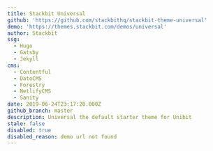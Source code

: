 ```yaml
---
title: Stackbit Universal
github: 'https://github.com/stackbithq/stackbit-theme-universal'
demo: 'https://themes.stackbit.com/demos/universal'
author: Stackbit
ssg:
  - Hugo
  - Gatsby
  - Jekyll
cms:
  - Contentful
  - DatoCMS
  - Forestry
  - NetlifyCMS
  - Sanity
date: 2019-06-24T23:17:20.000Z
github_branch: master
description: Universal the default starter theme for Unibit
stale: false
disabled: true
disabled_reason: demo url not found
---
```

